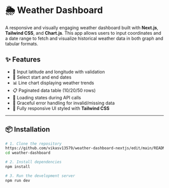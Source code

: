 # 🌦️ Weather Dashboard

A responsive and visually engaging weather dashboard built with **Next.js**, **Tailwind CSS**, and **Chart.js**. This app allows users to input coordinates and a date range to fetch and visualize historical weather data in both graph and tabular formats.

## ✨ Features

- 📍 Input latitude and longitude with validation
- 📅 Select start and end dates
- 📊 Line chart displaying weather trends
- 📋 Paginated data table (10/20/50 rows)
- 🔄 Loading states during API calls
- 🚫 Graceful error handling for invalid/missing data
- 📱 Fully responsive UI styled with **Tailwind CSS**

---

## 📦 Installation

```bash
# 1. Clone the repository
https://github.com/vikasv13579/weather-dashboard-nextjs/edit/main/README.md
cd weather-dashboard

# 2. Install dependencies
npm install

# 3. Run the development server
npm run dev
